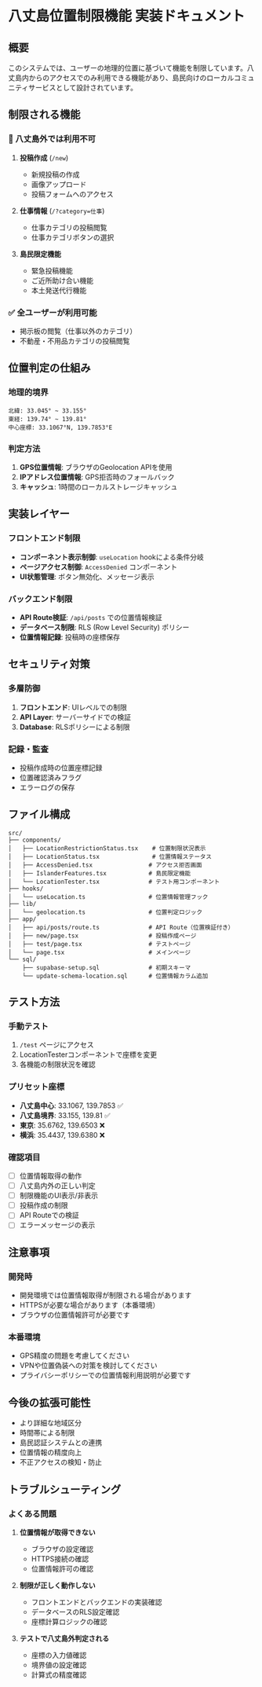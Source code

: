 # 八丈島位置制限機能 実装ドキュメント

## 概要

このシステムでは、ユーザーの地理的位置に基づいて機能を制限しています。八丈島内からのアクセスでのみ利用できる機能があり、島民向けのローカルコミュニティサービスとして設計されています。

## 制限される機能

### 🚫 八丈島外では利用不可

1. **投稿作成** (`/new`)
   - 新規投稿の作成
   - 画像アップロード
   - 投稿フォームへのアクセス

2. **仕事情報** (`/?category=仕事`)
   - 仕事カテゴリの投稿閲覧
   - 仕事カテゴリボタンの選択

3. **島民限定機能**
   - 緊急投稿機能
   - ご近所助け合い機能
   - 本土発送代行機能

### ✅ 全ユーザーが利用可能

- 掲示板の閲覧（仕事以外のカテゴリ）
- 不動産・不用品カテゴリの投稿閲覧

## 位置判定の仕組み

### 地理的境界
```
北緯: 33.045° ~ 33.155°
東経: 139.74° ~ 139.81°
中心座標: 33.1067°N, 139.7853°E
```

### 判定方法
1. **GPS位置情報**: ブラウザのGeolocation APIを使用
2. **IPアドレス位置情報**: GPS拒否時のフォールバック
3. **キャッシュ**: 1時間のローカルストレージキャッシュ

## 実装レイヤー

### フロントエンド制限
- **コンポーネント表示制御**: `useLocation` hookによる条件分岐
- **ページアクセス制御**: `AccessDenied` コンポーネント
- **UI状態管理**: ボタン無効化、メッセージ表示

### バックエンド制限
- **API Route検証**: `/api/posts` での位置情報検証
- **データベース制限**: RLS (Row Level Security) ポリシー
- **位置情報記録**: 投稿時の座標保存

## セキュリティ対策

### 多層防御
1. **フロントエンド**: UIレベルでの制限
2. **API Layer**: サーバーサイドでの検証
3. **Database**: RLSポリシーによる制限

### 記録・監査
- 投稿作成時の位置座標記録
- 位置確認済みフラグ
- エラーログの保存

## ファイル構成

```
src/
├── components/
│   ├── LocationRestrictionStatus.tsx    # 位置制限状況表示
│   ├── LocationStatus.tsx               # 位置情報ステータス
│   ├── AccessDenied.tsx                # アクセス拒否画面
│   ├── IslanderFeatures.tsx            # 島民限定機能
│   └── LocationTester.tsx              # テスト用コンポーネント
├── hooks/
│   └── useLocation.ts                  # 位置情報管理フック
├── lib/
│   └── geolocation.ts                  # 位置判定ロジック
├── app/
│   ├── api/posts/route.ts              # API Route（位置検証付き）
│   ├── new/page.tsx                    # 投稿作成ページ
│   ├── test/page.tsx                   # テストページ
│   └── page.tsx                        # メインページ
└── sql/
    ├── supabase-setup.sql              # 初期スキーマ
    └── update-schema-location.sql      # 位置情報カラム追加
```

## テスト方法

### 手動テスト
1. `/test` ページにアクセス
2. LocationTesterコンポーネントで座標を変更
3. 各機能の制限状況を確認

### プリセット座標
- **八丈島中心**: 33.1067, 139.7853 ✅
- **八丈島境界**: 33.155, 139.81 ✅
- **東京**: 35.6762, 139.6503 ❌
- **横浜**: 35.4437, 139.6380 ❌

### 確認項目
- [ ] 位置情報取得の動作
- [ ] 八丈島内外の正しい判定
- [ ] 制限機能のUI表示/非表示
- [ ] 投稿作成の制限
- [ ] API Routeでの検証
- [ ] エラーメッセージの表示

## 注意事項

### 開発時
- 開発環境では位置情報取得が制限される場合があります
- HTTPSが必要な場合があります（本番環境）
- ブラウザの位置情報許可が必要です

### 本番環境
- GPS精度の問題を考慮してください
- VPNや位置偽装への対策を検討してください
- プライバシーポリシーでの位置情報利用説明が必要です

## 今後の拡張可能性

- より詳細な地域区分
- 時間帯による制限
- 島民認証システムとの連携
- 位置情報の精度向上
- 不正アクセスの検知・防止

## トラブルシューティング

### よくある問題
1. **位置情報が取得できない**
   - ブラウザの設定確認
   - HTTPS接続の確認
   - 位置情報許可の確認

2. **制限が正しく動作しない**
   - フロントエンドとバックエンドの実装確認
   - データベースのRLS設定確認
   - 座標計算ロジックの確認

3. **テストで八丈島外判定される**
   - 座標の入力値確認
   - 境界値の設定確認
   - 計算式の精度確認